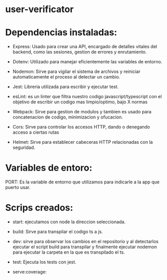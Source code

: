 # user-verificator

# Dependencias instaladas:

* Express: Usado para crear una API, encargado de detalles vitales del backend, como las sesiones, gestion de errores y enrutamiento.

* Dotenv: Utilizado para manejar eficientemente las variables de entorno.

* Nodemon: Sirve para vigilar el sistema de archivos y reiniciar automaticamente el proceso al detectar un cambio.

* Jest: Libreria utilizada para escribir y ejecutar test.

* esLint: es un linter que filtra nuestro codigo javascript/typescript con el objetivo de escribir un codigo mas limpio/optimo, bajo X normas

* Webpack: Sirve para gestion de modulos y tambien es usado para concatenacion de codigo, minimizacion y ofucacion.

* Cors: Sirve para controlar los accesos HTTP, dando o denegando acceso a ciertas rutas

* Helmet: Sirve para establecer cabeceras HTTP relacionadas con la seguridad.

# Variables de entoro:

PORT: Es la variable de entorno que utilizamos para indicarle a la app que puerto usar.

# Scrips creados:

* start: ejecutamos con node la direccion seleccionada.

* build: Sirve para transpilar el codigo ts a js.

* dev: sirve para observar los cambios en el repositorio y al detectarlos ejecutar el script build para transpilar y finalmente ejecutar nodemon para ejecutar la carpeta en la que es transpilado el ts.

* test: Ejecuta los tests con jest.

* serve:coverage: 

